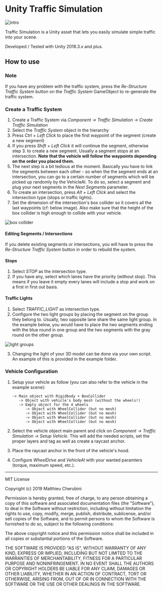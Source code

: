 # Unity Traffic Simulation
![intro](img/traffic-sim.gif)

Traffic Simulation is a Unity asset that lets you easily simulate simple traffic into your scene.


Developed / Tested with Unity 2018.3.x and plus.

## How to use
### Note
If you have any problem with the traffic system, press the *Re-Structure Traffic System* button on the *Traffic System* GameObject to re-generate the traffic system.

### Create a Traffic System
1. Create a Traffic System via *Component -> Traffic Simulation -> Create Traffic Simulation*
2. Select the *Traffic System* object in the hierarchy
3. Press *Ctrl + Left Click* to place the first waypoint of the segment (create a new segment)
4. If you press *Shift + Left Click* it will continue the segment, otherwise step 3. to create a new segment. Usually a segment stops at an intersection. **Note that the vehicle will follow the waypoints depending on the order you placed them.**
5. The next step is a bit tedious at the moment. Basically you have to link the segments between each other - so when the the segment ends at an intersection, you can go to a certain number of segments which will be picked up randomly by the VehicleAI. To do so, select a segment and plug your next segments in the *Next Segments* parameter.
6. To create an intersection, press *Alt + Left Click* and select the intersection type (stops or traffic lights).
7. Set the dimension of the intersection's box collider so it covers all the last waypoints (cf: below image). Also make sure that the height of the box collider is high enough to collide with your vehicle.


![box collider](img/intersection-box-collider.JPG)


#### Editing Segments / Intersections
If you delete existing segments or intersections, you will have to press the *Re-Structure Traffic System* button in order to rebuild the system.

#### Stops
1. Select *STOP* as the intersection type.
2. If you have any, select which lanes have the priority (without stop). This means if you leave it empty every lanes will include a stop and work on a first in first out basis.

#### Traffic Lights
1. Select *TRAFFIC_LIGHT* as intersection type.
2. Configure the two light groups by placing the segment on the group they belong to. Usually, two opposite lane share the same light group. In the example below, you would have to place the two segments ending with the blue round in one group and the two segments with the gray round on the other group.


![light groups](img/light-groups.jpg)


3. Changing the light of your 3D model can be done via your own script. An example of this is provided in the example folder.

### Vehicle Configuration
1. Setup your vehicle as follow (you can also refer to the vehicle in the example scene):

       -> Main object with Rigidbody + BoxCollider
          -> Object with vehicle's body mesh (without the wheels!)
          -> Empty object for the 4 wheels
             -> Object with WheelCollider (but no mesh)
             -> Object with WheelCollider (but no mesh)
             -> Object with WheelCollider (but no mesh)
             -> Object with WheelCollider (but no mesh)
2. Select the vehicle object main parent and click on *Component -> Traffic Simulation -> Setup Vehicle*. This will add the needed scripts, set the proper layers and tag as well as create a raycast anchor.
3. Place the raycast anchor in the front of the vehicle's hood.
4. Configure *WheelDrive* and *VehicleAI* with your wanted paramters (torque, maximum speed, etc.).

---

MIT License

Copyright (c) 2019 Matthieu Cherubini

Permission is hereby granted, free of charge, to any person obtaining a copy of this software and associated documentation files (the "Software"), to deal in the Software without restriction, including without limitation the rights to use, copy, modify, merge, publish, distribute, sublicense, and/or sell copies of the Software, and to permit persons to whom the Software is furnished to do so, subject to the following conditions:

The above copyright notice and this permission notice shall be included in all copies or substantial portions of the Software.

THE SOFTWARE IS PROVIDED "AS IS", WITHOUT WARRANTY OF ANY KIND, EXPRESS OR IMPLIED, INCLUDING BUT NOT LIMITED TO THE WARRANTIES OF MERCHANTABILITY, FITNESS FOR A PARTICULAR PURPOSE AND NONINFRINGEMENT. IN NO EVENT SHALL THE AUTHORS OR COPYRIGHT HOLDERS BE LIABLE FOR ANY CLAIM, DAMAGES OR OTHER LIABILITY, WHETHER IN AN ACTION OF CONTRACT, TORT OR OTHERWISE, ARISING FROM, OUT OF OR IN CONNECTION WITH THE SOFTWARE OR THE USE OR OTHER DEALINGS IN THE SOFTWARE.